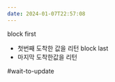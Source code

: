 ```yaml
---
date: 2024-01-07T22:57:08
---
```

block first
- 첫번째 도착한 값을 리턴
block last
- 마지막 도착한값을 리턴

#wait-to-update 